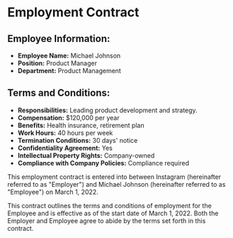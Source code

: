 
# Employment Contract

## Employee Information:
- **Employee Name:** Michael Johnson
- **Position:** Product Manager
- **Department:** Product Management

## Terms and Conditions:
- **Responsibilities:** Leading product development and strategy.
- **Compensation:** $120,000 per year
- **Benefits:** Health insurance, retirement plan
- **Work Hours:** 40 hours per week
- **Termination Conditions:** 30 days' notice
- **Confidentiality Agreement:** Yes
- **Intellectual Property Rights:** Company-owned
- **Compliance with Company Policies:** Compliance required

This employment contract is entered into between Instagram (hereinafter referred to as "Employer") and Michael Johnson (hereinafter referred to as "Employee") on March 1, 2022.

This contract outlines the terms and conditions of employment for the Employee and is effective as of the start date of March 1, 2022. Both the Employer and Employee agree to abide by the terms set forth in this contract.
